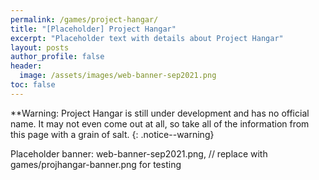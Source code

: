 ```yaml
---
permalink: /games/project-hangar/
title: "[Placeholder] Project Hangar"
excerpt: "Placeholder text with details about Project Hangar"
layout: posts
author_profile: false
header:
  image: /assets/images/web-banner-sep2021.png
toc: false
---
```


**Warning: Project Hangar is still under development and has no official name. It may not even come out at all, so take all of the information from this page with a grain of salt. {: .notice--warning}

Placeholder banner: web-banner-sep2021.png, // replace with games/projhangar-banner.png for testing
